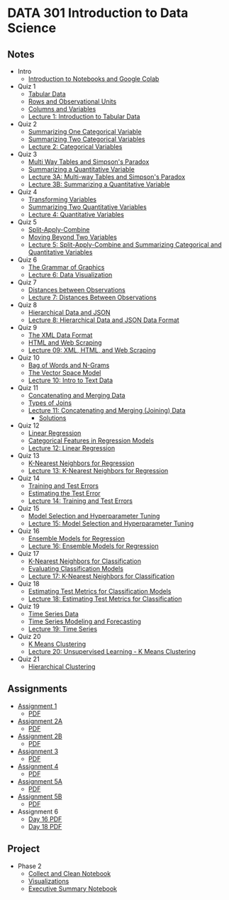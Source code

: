 # DATA 301 Introduction to Data Science

## Notes

- Intro
  - [Introduction to Notebooks and Google Colab](./notes/intro/Introduction_to_Notebooks_and_Colab.ipynb)
- Quiz 1
  - [Tabular Data](./notes/quiz1/Tabular_Data.ipynb)
  - [Rows and Observational Units](./notes/quiz1/Rows_and_Observational_Units.ipynb)
  - [Columns and Variables](./notes/quiz1/Columns_and_Variables.ipynb)
  - [Lecture 1: Introduction to Tabular Data](./notes/quiz1/Day_01_Introduction_to_Tabular_Data.ipynb)
- Quiz 2
  - [Summarizing One Categorical Variable](./notes/quiz2/Summarizing_One_Categorical_Variable.ipynb)
  - [Summarizing Two Categorical Variables](./notes/quiz2/Summarizing_Two_Categorical_Variables.ipynb)
  - [Lecture 2: Categorical Variables](./notes/quiz2/Day_02_Categorical_Variables.ipynb)
- Quiz 3
  - [Multi Way Tables and Simpson's Paradox](./notes/quiz3/Multi_Way_Tables_and_Simpson's_Paradox.ipynb)
  - [Summarizing a Quantitative Variable](./notes/quiz3/Summarizing_a_Quantitative_Variable.ipynb)
  - [Lecture 3A: Multi-way Tables and Simpson's Paradox](./notes/quiz3/Day_03A_Multi_Way_Tables_and_Simpson's_Paradox.ipynb)
  - [Lecture 3B: Summarizing a Quantitative Variable](./notes/quiz3/Day_03B_Summarizing_a_Quantitative_Variable.ipynb)
- Quiz 4
  - [Transforming Variables](./notes/quiz4/Transforming_Variables.ipynb)
  - [Summarizing Two Quantitative Variables](./notes/quiz4/Summarizing_Two_Quantitative_Variables.ipynb)
  - [Lecture 4: Quantitative Variables](./notes/quiz4/Day_04_Quantitative_Variables.ipynb)
- Quiz 5
  - [Split-Apply-Combine](./notes/quiz5/Split_Apply_Combine.ipynb)
  - [Moving Beyond Two Variables](./notes/quiz5/Beyond_Two_Variables.ipynb)
  - [Lecture 5: Split-Apply-Combine and Summarizing Categorical and Quantitative Variables](./notes/quiz5/Day_05_Relationships_between_Quantitative_and_Categorical_Variables.ipynb)
- Quiz 6
  - [The Grammar of Graphics](./notes/quiz6/Grammar_of_Graphics.ipynb)
  - [Lecture 6: Data Visualization](./notes/quiz6/Day_06_Data_Visualization.ipynb)
- Quiz 7
  - [Distances between Observations](./notes/quiz7/Distances_Between_Observations.ipynb)
  - [Lecture 7: Distances Between Observations](./notes/quiz7/Day_07_Distances_Between_Observations.ipynb)
- Quiz 8
  - [Hierarchical Data and JSON](./notes/quiz8/Hierarchical_Data_and_JSON.ipynb)
  - [Lecture 8: Hierarchical Data and JSON Data Format](./notes/quiz8/Day_08_JSON_Data_Format_and_APIs.ipynb)
- Quiz 9
  - [The XML Data Format](./notes/quiz9/The_XML_Data_Format.ipynb)
  - [HTML and Web Scraping](./notes/quiz9/HTML_and_Web_Scraping.ipynb)
  - [Lecture 09: XML, HTML, and Web Scraping](./notes/quiz9/Day_09_XML,_HTML,_and_Web_Scraping.ipynb)
- Quiz 10
  - [Bag of Words and N-Grams](./notes/quiz10/Bag_of_Words_and_N_Grams.ipynb)
  - [The Vector Space Model](./notes/quiz10/The_Vector_Space_Model.ipynb)
  - [Lecture 10: Intro to Text Data](./notes/quiz10/Day_10_Introduction_to_Text_Data.ipynb)
- Quiz 11
  - [Concatenating and Merging Data](./notes/quiz11/Concatenating_and_Merging_Data.ipynb)
  - [Types of Joins](./notes/quiz11/Types_of_Joins.ipynb)
  - [Lecture 11: Concatenating and Merging (Joining) Data](./notes/quiz11/Day_11_Concatenating_and_Joining_Data.ipynb)
    - [Solutions](https://colab.research.google.com/drive/1Yxs8M9cVzyPz849km5cRSVrPxSQLmkUY?usp=sharing)
- Quiz 12
  - [Linear Regression](./notes/quiz12/Linear_Regression.ipynb)
  - [Categorical Features in Regression Models](./notes/quiz12/Categorical_Features_in_Regression_Models.ipynb)
  - [Lecture 12: Linear Regression](./notes/quiz12/Day_12_Linear_Regression.ipynb)
- Quiz 13
  - [K-Nearest Neighbors for Regression](./notes/quiz13/K_Nearest_Neighbors_for_Regression.ipynb)
  - [Lecture 13: K-Nearest Neighbors for Regression](./notes/quiz13/Day_13_K_Nearest_Neighbors_for_Regression.ipynb)
- Quiz 14
  - [Training and Test Errors](./notes/quiz14/Training_and_Test_Errors.ipynb)
  - [Estimating the Test Error](./notes/quiz14/Estimating_the_Test_Error.ipynb)
  - [Lecture 14: Training and Test Errors](./notes/quiz14/Day_14_Training_and_Test_Errors.ipynb)
- Quiz 15
  - [Model Selection and Hyperparameter Tuning](./notes/quiz15/Model_Selection_and_Hyperparameter_Tuning.ipynb)
  - [Lecture 15: Model Selection and Hyperparameter Tuning](./notes/quiz15/Day_15_Model_Section_and_Hyperparameter_Tuning.ipynb)
- Quiz 16
  - [Ensemble Models for Regression](./notes/quiz16/Ensemble_Methods_for_Regression.ipynb)
  - [Lecture 16: Ensemble Models for Regression](./notes/quiz16/Day_16_Ensemble_Methods_for_Regression.ipynb)
- Quiz 17
  - [K-Nearest Neighbors for Classification](./notes/quiz17/K_Nearest_Neighbors_for_Classification.ipynb)
  - [Evaluating Classification Models](./notes/quiz17/Evaluating_Classification_Models.ipynb)
  - [Lecture 17: K-Nearest Neighbors for Classification](./notes/quiz17/Day_17_K_Nearest_Neighbors_for_Classification.ipynb)
- Quiz 18
  - [Estimating Test Metrics for Classification Models](./notes/quiz18/Estimating_Test_Metrics_for_Classification.ipynb)
  - [Lecture 18: Estimating Test Metrics for Classification](./notes/quiz18/Day_18_Estimating_Test_Metrics_for_Classification.ipynb)
- Quiz 19
  - [Time Series Data](./notes/quiz19/Time_Series_Data.ipynb)
  - [Time Series Modeling and Forecasting](./notes/quiz19/Time_Series_Forecasting.ipynb)
  - [Lecture 19: Time Series](./notes/quiz19/Day_19_Time_Series.ipynb)
- Quiz 20
  - [K Means Clustering](./notes/quiz20/K_Means_Clustering.ipynb)
  - [Lecture 20: Unsupervised Learning - K Means Clustering](./notes/quiz20/Day_20_K_Means_Clustering.ipynb)
- Quiz 21
  - [Hierarchical Clustering](./notes/quiz21/Hierarchical_Clustering.ipynb)

## Assignments

- [Assignment 1](./assignments/DATA_301_Assignment_1_Sreshta_Talluri_and_Ishaan_Sathaye.ipynb)
  - [PDF](./assignments/DATA_301_Assignment_1_Sreshta_Talluri_and_Ishaan_Sathaye.pdf)
- [Assignment 2A](./assignments/assignment2/DATA_301_Assignment_02A_Ishaan_Sathaye_and_Sreshta_Talluri.ipynb)
  - [PDF](./assignments/assignment2/DATA_301_Assignment_02A_Ishaan_Sathaye_and_Sreshta_Talluri.pdf)
- [Assignment 2B](./assignments/assignment2/DATA_301_Assignment_02B_Ishaan_Sathaye_and_Sreshta_Talluri.ipynb)
  - [PDF](./assignments/assignment2/DATA_301_Assignment_02B_Ishaan_Sathaye_and_Sreshta_Talluri.pdf)
- [Assignment 3](./assignments/assignment3/DATA_301_Assignment_3_Ishaan_Sathaye_and_Sreshta_Talluri.ipynb)
  - [PDF](./assignments/assignment3/DATA_301_Assignment_3_Ishaan_Sathaye_and_Sreshta_Talluri.pdf)
- [Assignment 4](./assignments/assignment4/DATA_301_Assignment_04_ISHAAN_SATHAYE_SRESHTA_TALLURI.ipynb)
  - [PDF](./assignments/assignment4/DATA_301_Assignment_04_ISHAAN_SATHAYE_SRESHTA_TALLURI.pdf)
- [Assignment 5A](./assignments/assignment5/DATA_301_Assignment_5A_ISHAAN_SATHAYE_SRESHTA_TALLURI.ipynb)
  - [PDF](./assignments/assignment5/DATA_301_Assignment_5A_ISHAAN_SATHAYE_SRESHTA_TALLURI.pdf)
- [Assignment 5B](./assignments/assignment5/DATA_301_Assignment_5B_ISHAAN_SATHAYE_SRESHTA_TALLURI.ipynb)
  - [PDF](./assignments/assignment5/DATA_301_Assignment_5B_ISHAAN_SATHAYE_SRESHTA_TALLURI.pdf)
- Assignment 6
  - [Day 16 PDF](./assignments/assignment6/Day_16_Ensemble_Methods_for_Regression.pdf)
  - [Day 18 PDF](./assignments/assignment6/Day_18_Estimating_Test_Metrics_for_Classification.pdf)

## Project

- Phase 2
  - [Collect and Clean Notebook](./project/phase2/clean.ipynb)
  - [Visualizations](./project/phase2/visualization.ipynb)
  - [Executive Summary Notebook](./project/phase2/summary.ipynb)
